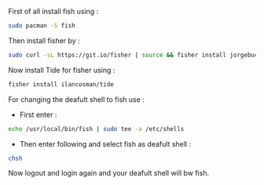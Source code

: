 First of all install fish using :
```sh
sudo pacman -S fish
```
Then install fisher by :
```sh
sudo curl -sL https://git.io/fisher | source && fisher install jorgebucaran/fisher
```
Now install Tide for fisher using :
```sh
fisher install ilancosman/tide
```
For changing the deafult shell to fish use :
- First enter :
```sh
echo /usr/local/bin/fish | sudo tee -a /etc/shells  
```
- Then enter following and select fish as deafult shell :
```sh
chsh
```
Now logout and login again and your deafult shell will bw fish.